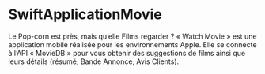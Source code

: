 # SwiftApplicationMovie
Le Pop-corn est près, mais qu’elle Films regarder ? « Watch Movie » est une application mobile réalisée pour les environnements Apple. Elle se connecte à l’API « MovieDB » pour vous obtenir des suggestions de films ainsi que leurs détails (résumé, Bande Annonce, Avis Clients).
